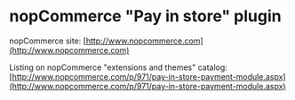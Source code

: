﻿nopCommerce "Pay in store" plugin
===========

nopCommerce site: [http://www.nopcommerce.com](http://www.nopcommerce.com)

Listing on nopCommerce "extensions and themes" catalog: [http://www.nopcommerce.com/p/971/pay-in-store-payment-module.aspx](http://www.nopcommerce.com/p/971/pay-in-store-payment-module.aspx)
